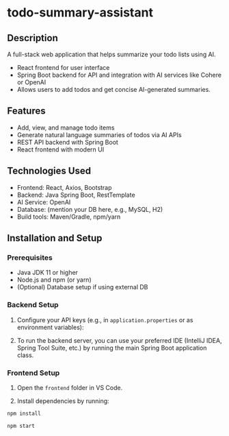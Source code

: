 # todo-summary-assistant
## Description
A full-stack web application that helps summarize your todo lists using AI.  
- React frontend for user interface  
- Spring Boot backend for API and integration with AI services like Cohere or OpenAI  
- Allows users to add todos and get concise AI-generated summaries.

## Features
- Add, view, and manage todo items  
- Generate natural language summaries of todos via AI APIs  
- REST API backend with Spring Boot  
- React frontend with modern UI

## Technologies Used
- Frontend: React, Axios, Bootstrap  
- Backend: Java Spring Boot, RestTemplate  
- AI Service: OpenAI
- Database: (mention your DB here, e.g., MySQL, H2)  
- Build tools: Maven/Gradle, npm/yarn

## Installation and Setup

### Prerequisites
- Java JDK 11 or higher  
- Node.js and npm (or yarn)  
- (Optional) Database setup if using external DB

### Backend Setup

1. Configure your API keys (e.g., in `application.properties` or as environment variables):

2. To run the backend server, you can use your preferred IDE (IntelliJ IDEA, Spring Tool Suite, etc.) by running the main Spring Boot application class.

### Frontend Setup

1. Open the `frontend` folder in VS Code.

2. Install dependencies by running:
```bash
npm install

npm start
